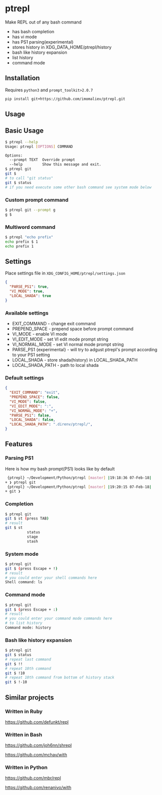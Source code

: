 # ptrepl

Make REPL out of any bash command

 - has bash completion
 - has vi mode
 - has PS1 parsing(experimental)
 - stores history in XDG_DATA_HOME/ptrepl/history
 - bash like history expansion
 - list history
 - command mode

## Installation
Requires `python3` and `prompt_toolkit>2.0.7`
```bash
pip install git+https://github.com/imomaliev/ptrepl.git
```

## Usage
## Basic Usage
```bash
$ ptrepl --help
Usage: ptrepl [OPTIONS] COMMAND

Options:
  --prompt TEXT  Override prompt
  --help         Show this message and exit.
$ ptrepl git
git $
# to call "git status"
git $ status
# if you need execute some other bash command see system mode below
```

### Custom prompt command
```bash
$ ptrepl git --prompt g
g $
```

### Multiword command
```bash
$ ptrepl "echo prefix"
echo prefix $ 1
echo prefix 1
```

## Settings
Place settings file in `XDG_CONFIG_HOME/ptrepl/settings.json`

```json
{
  "PARSE_PS1": true,
  "VI_MODE": true,
  "LOCAL_SHADA": true
}
```
### Available settings
 - EXIT_COMMAND - change exit command
 - PREPEND_SPACE - prepend space before prompt command
 - VI_MODE - enable VI mode
 - VI_EDIT_MODE - set VI edit mode prompt string
 - VI_NORMAL_MODE - set VI normal mode prompt string
 - PARSE_PS1 {experimental} - will try to adgust ptrepl's prompt according to your PS1 setting
 - LOCAL_SHADA - store shada(history) in LOCAL_SHADA_PATH
 - LOCAL_SHADA_PATH - path to local shada

### Default settings
```json
{
  "EXIT_COMMAND": "exit",
  "PREPEND_SPACE": false,
  "VI_MODE": false,
  "VI_EDIT_MODE": ":",
  "VI_NORMAL_MODE": "+",
  "PARSE_PS1": false,
  "LOCAL_SHADA": false,
  "LOCAL_SHADA_PATH": ".direnv/ptrepl/",
}
```

## Features

### Parsing PS1
Here is how my bash prompt(PS1) looks like by default
```bash
 {ptrepl} ~/Development/Python/ptrepl [master] |19:18:36 07-Feb-18|
+ ❯ ptrepl git
 {ptrepl} ~/Development/Python/ptrepl [master] |19:20:15 07-Feb-18|
+ git ❯
```
### Completion
```bash
$ ptrepl git
git $ st (press TAB)
# result
git $ st
          status
          stage
          stash
```

### System mode
```bash
$ ptrepl git
git $ (press Escape + !)
# result
# you could enter your shell commands here
Shell command: ls
```

### Command mode
```bash
$ ptrepl git
git $ (press Escape + :)
# result
# you could enter your command mode commands here
# to list history
Command mode: history
```

### Bash like history expansion
```bash
$ ptrepl git
git $ status
# repeat last command
git $ !!
# repeat 10th command
git $ !10
# repeat 10th command from bottom of history stack
git $ !-10
```

## Similar projects
### Written in Ruby
https://github.com/defunkt/repl

### Written in Bash
https://github.com/joh6nn/shrepl

https://github.com/mchav/with

### Written in Python
https://github.com/mbr/repl

https://github.com/renanivo/with
